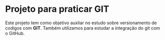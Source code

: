 # Projeto para praticar GIT
Este projeto tem como objetivo auxliar no estudo sobre versionamento de codigos com **GIT**.
Também utilizamos para estudar a integração do git com o GitHub.